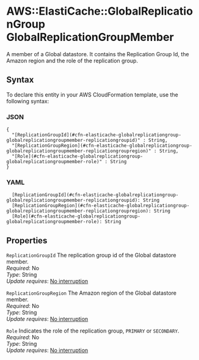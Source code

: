 # AWS::ElastiCache::GlobalReplicationGroup GlobalReplicationGroupMember<a name="aws-properties-elasticache-globalreplicationgroup-globalreplicationgroupmember"></a>

A member of a Global datastore\. It contains the Replication Group Id, the Amazon region and the role of the replication group\.

## Syntax<a name="aws-properties-elasticache-globalreplicationgroup-globalreplicationgroupmember-syntax"></a>

To declare this entity in your AWS CloudFormation template, use the following syntax:

### JSON<a name="aws-properties-elasticache-globalreplicationgroup-globalreplicationgroupmember-syntax.json"></a>

```
{
  "[ReplicationGroupId](#cfn-elasticache-globalreplicationgroup-globalreplicationgroupmember-replicationgroupid)" : String,
  "[ReplicationGroupRegion](#cfn-elasticache-globalreplicationgroup-globalreplicationgroupmember-replicationgroupregion)" : String,
  "[Role](#cfn-elasticache-globalreplicationgroup-globalreplicationgroupmember-role)" : String
}
```

### YAML<a name="aws-properties-elasticache-globalreplicationgroup-globalreplicationgroupmember-syntax.yaml"></a>

```
  [ReplicationGroupId](#cfn-elasticache-globalreplicationgroup-globalreplicationgroupmember-replicationgroupid): String
  [ReplicationGroupRegion](#cfn-elasticache-globalreplicationgroup-globalreplicationgroupmember-replicationgroupregion): String
  [Role](#cfn-elasticache-globalreplicationgroup-globalreplicationgroupmember-role): String
```

## Properties<a name="aws-properties-elasticache-globalreplicationgroup-globalreplicationgroupmember-properties"></a>

`ReplicationGroupId` <a name="cfn-elasticache-globalreplicationgroup-globalreplicationgroupmember-replicationgroupid"></a>
The replication group id of the Global datastore member\.  
_Required_: No  
_Type_: String  
_Update requires_: [No interruption](https://docs.aws.amazon.com/AWSCloudFormation/latest/UserGuide/using-cfn-updating-stacks-update-behaviors.html#update-no-interrupt)

`ReplicationGroupRegion` <a name="cfn-elasticache-globalreplicationgroup-globalreplicationgroupmember-replicationgroupregion"></a>
The Amazon region of the Global datastore member\.  
_Required_: No  
_Type_: String  
_Update requires_: [No interruption](https://docs.aws.amazon.com/AWSCloudFormation/latest/UserGuide/using-cfn-updating-stacks-update-behaviors.html#update-no-interrupt)

`Role` <a name="cfn-elasticache-globalreplicationgroup-globalreplicationgroupmember-role"></a>
Indicates the role of the replication group, `PRIMARY` or `SECONDARY`\.  
_Required_: No  
_Type_: String  
_Update requires_: [No interruption](https://docs.aws.amazon.com/AWSCloudFormation/latest/UserGuide/using-cfn-updating-stacks-update-behaviors.html#update-no-interrupt)
